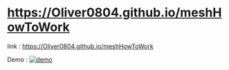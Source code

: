 # https://Oliver0804.github.io/meshHowToWork

link : https://Oliver0804.github.io/meshHowToWork

Demo : 
[![demo](https://github.com/user-attachments/assets/3752c385-1914-44c9-847b-4662f635674b)](https://youtu.be/dyMiu7N9T-I "MeshHowToWork")
